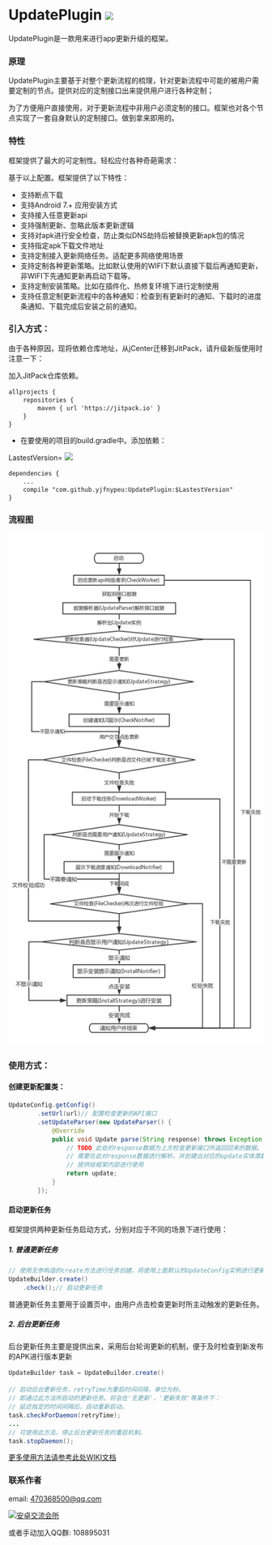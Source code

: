 # UpdatePlugin [![](https://jitpack.io/v/yjfnypeu/UpdatePlugin.svg)](https://jitpack.io/#yjfnypeu/UpdatePlugin)


UpdatePlugin是一款用来进行app更新升级的框架。

### 原理
UpdatePlugin主要基于对整个更新流程的梳理，针对更新流程中可能的被用户需要定制的节点。提供对应的定制接口出来提供用户进行各种定制；

为了方便用户直接使用，对于更新流程中非用户必须定制的接口。框架也对各个节点实现了一套自身默认的定制接口。做到拿来即用的。

### 特性

框架提供了最大的可定制性。轻松应付各种奇葩需求：

基于以上配置。框架提供了以下特性：

- 支持断点下载
- 支持Android 7.+ 应用安装方式
- 支持接入任意更新api
- 支持强制更新、忽略此版本更新逻辑
- 支持对apk进行安全检查，防止类似DNS劫持后被替换更新apk包的情况
- 支持指定apk下载文件地址
- 支持定制接入更新网络任务。适配更多网络使用场景
- 支持定制各种更新策略。比如默认使用的WIFI下默认直接下载后再通知更新，非WIFI下先通知更新再启动下载等。
- 支持定制安装策略。比如在插件化、热修复环境下进行定制使用
- 支持任意定制更新流程中的各种通知：检查到有更新时的通知、下载时的进度条通知、下载完成后安装之前的通知。

### 引入方式：

由于各种原因，现将依赖仓库地址，从jCenter迁移到JitPack，请升级新版使用时注意一下：

加入JitPack仓库依赖。
```
allprojects {
    repositories {
        maven { url 'https://jitpack.io' }
    }
}
```
- 在要使用的项目的build.gradle中。添加依赖：

LastestVersion= [![](https://jitpack.io/v/yjfnypeu/UpdatePlugin.svg)](https://jitpack.io/#yjfnypeu/UpdatePlugin)

```
dependencies {
    ...
    compile "com.github.yjfnypeu:UpdatePlugin:$LastestVersion"
}
```

### 流程图

![flow chart](./screenshots/flow_chart.png)

### 使用方式：

#### 创建更新配置类：

```java
UpdateConfig.getConfig()
		.setUrl(url)// 配置检查更新的API接口
		.setUpdateParser(new UpdateParser() {
			@Override
			public void Update parse(String response) throws Exception {
				// TODO 此处的response数据为上方检查更新接口所返回回来的数据。
				// 需要在此对response数据进行解析，并创建出对应的update实体类数据
				// 提供给框架内部进行使用
				return update;
			}
		});
```

#### 启动更新任务

框架提供两种更新任务启动方式，分别对应于不同的场景下进行使用：

##### 1. 普通更新任务

```java
// 使用无参构造的create方法进行任务创建。将使用上面默认的UpdateConfig实例进行更新配置
UpdateBuilder.create()
	.check();// 启动更新任务
```
普通更新任务主要用于设置页中，由用户点击检查更新时所主动触发的更新任务。
##### 2. 后台更新任务

后台更新任务主要是提供出来，采用后台轮询更新的机制，便于及时检查到新发布的APK进行版本更新

```java
UpdateBuilder task = UpdateBuilder.create()

// 启动后台更新任务，retryTime为重启时间间隔，单位为秒。
// 即通过此方法所启动的更新任务。将会在'无更新'，'更新失败'等条件下：
// 延迟指定的时间间隔后，自动重新启动。
task.checkForDaemon(retryTime);
...
// 可使用此方法，停止后台更新任务的重启机制。
task.stopDaemon();
```

[更多使用方法请参考此处WIKI文档](https://github.com/yjfnypeu/UpdatePlugin/wiki)

### 联系作者
email: 470368500@qq.com

<a target="_blank" href="http://shang.qq.com/wpa/qunwpa?idkey=99e758d20823a18049a06131b6d1b2722878720a437b4690e238bce43aceb5e1"><img border="0" src="http://pub.idqqimg.com/wpa/images/group.png" alt="安卓交流会所" title="安卓交流会所"></a>

或者手动加入QQ群: 108895031
